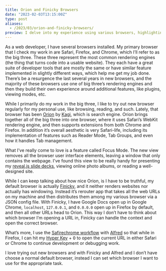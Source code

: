 ```yaml
---
title: Orion and Finicky Browsers
date: "2023-02-03T13:15:00Z"
type: post
aliases:
  - /2023/03/orion-and-finicky-browsers/
preview: I delve into my experience using various browsers, highlighting my use of the “big three” - Safari, Firefox, and Chrome, my exploration of new browsers like Orion, and my unique setup with Finicky and Alfred that allows me to efficiently distribute web URLs among different browsers.
---
```


As a web developer, I have several browsers installed. My primary browser that I check my work in are Safari, Firefox, and Chrome, which I’ll refer to as the big three. These three represent the most common rendering engines (the thing that turns code into a usable website). They each have a great suite of developer tools that are mostly the same or have similar feature implemented in slightly different ways, which help me get my job done. There’s be a resurgence the last several years in new browsers, and the majority of these browsers use one of big three’s rendering engines and then they build their own experience around additional features, like plugins, viewing modes, etc.

While I primarily do my work in the big three, I like to try out new browser regularly for my personal use, like browsing, reading, and such. Lately, that browser has been [Orion](https://browser.kagi.com) by [Kagi](https://kagi.com), which is search engine. Orion brings together all of the big three into one browser, where it uses Safari’s WebKit rendering engine, and then supports extensions from both Chrome and Firefox. In addition it’s overall aesthetic is very Safari-life, including its implementation of features such as Reader Mode, Tab Groups, and even how it handles Tab management.

What I’ve really come to love is a feature called Focus Mode. The new view removes all the browser user interface elements, leaving a window that only contains the webpage. I’ve found this view to be really handy for presenting my [reveal.js slide decks](https://revealjs.com), viewing online photo albums, or reading a well-designed site.

While I can keep talking about how nice Orion, is I have to be truthful, my default browser is actually [Finicky](https://github.com/johnste/finicky), and it neither renders websites nor actually has windowing. Instead it’s rerouter app that takes all the web URLs on my machine and then distributes them among my various browser via a JSON config file. With Finicky, I have Google Docs open up in Google Chrome, `localhost`, `127.0.0.1`, and `0.0.0.0` open up in Firefox by default, and then all other URLs head to Orion. This way I don’t have to think about which browser I’m opening a URL in, Finicky can handle the context and open the correct browser.

What’s more, I use the [Safirechrome workflow](https://www.packal.org/workflow/safirechrome) with [Alfred](https://alfred.app) so that while in Firefox, I can hit my [Hyper Key](https://brettterpstra.com/2017/06/15/a-hyper-key-with-karabiner-elements-full-instructions/) + <kbd>O</kbd> to open the current URL in either Safari or Chrome to continue development or debugging work.

I love trying out new browsers and with Finicky and Alfred and I don’t have choose a normal default browser, instead I can set which browser I want to use for the appropriate task.
